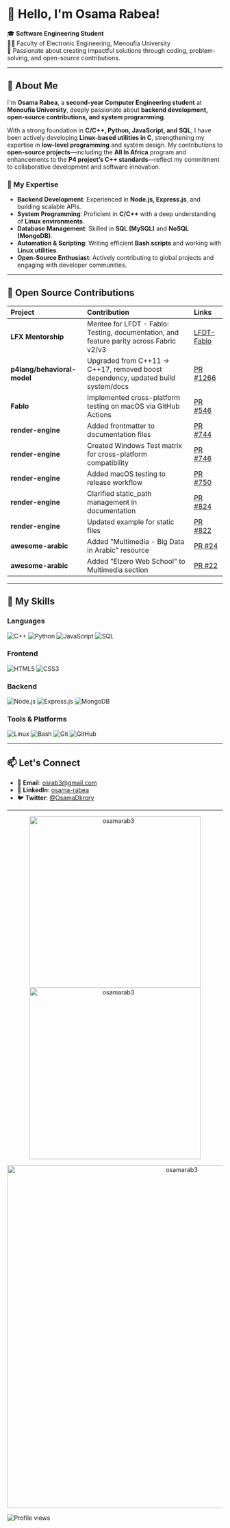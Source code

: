 # 👋 Hello, I'm Osama Rabea!

🎓 **Software Engineering Student**  
🧑‍💻 Faculty of Electronic Engineering, Menoufia University  
🌟 Passionate about creating impactful solutions through coding, problem-solving, and open-source contributions.  

---

## 🚀 About Me

I'm **Osama Rabea**, a **second-year Computer Engineering student** at **Menoufia University**, deeply passionate about **backend development, open-source contributions, and system programming**.  

With a strong foundation in **C/C++, Python, JavaScript, and SQL**, I have been actively developing **Linux-based utilities in C**, strengthening my expertise in **low-level programming** and system design. My contributions to **open-source projects**—including the **All In Africa** program and enhancements to the **P4 project’s C++ standards**—reflect my commitment to collaborative development and software innovation.  

### 🎯 My Expertise  
- **Backend Development**: Experienced in **Node.js, Express.js**, and building scalable APIs.  
- **System Programming**: Proficient in **C/C++** with a deep understanding of **Linux environments**.  
- **Database Management**: Skilled in **SQL (MySQL)** and **NoSQL (MongoDB)**.  
- **Automation & Scripting**: Writing efficient **Bash scripts** and working with **Linux utilities**.  
- **Open-Source Enthusiast**: Actively contributing to global projects and engaging with developer communities.  

---
## 🌟 Open Source Contributions

| Project                  | Contribution                                                                                                                                    | Links                                                                 |
| :----------------------- | :---------------------------------------------------------------------------------------------------------------------------------------------- | :-------------------------------------------------------------------- |
| **LFX Mentorship**       | Mentee for LFDT - Fablo: Testing, documentation, and feature parity across Fabric v2/v3                                                        | [LFDT-Fablo](https://mentorship.lfx.linuxfoundation.org/project/a58fdafb-439a-478e-a0e6-c0a9b3604ea9)                |
| **p4lang/behavioral-model**            | Upgraded from C++11 → C++17, removed boost dependency, updated build system/docs                                                                | [PR #1266](https://github.com/p4lang/behavioral-model/pull/1266)      |
| **Fablo**                | Implemented cross-platform testing on macOS via GitHub Actions                                                                                  | [PR #546](https://github.com/hyperledger-labs/fablo/pull/546)         |
| **render-engine**        | Added frontmatter to documentation files                                                                                                        | [PR #744](https://github.com/render-engine/render-engine/pull/744)    |
| **render-engine**        | Created Windows Test matrix for cross-platform compatibility                                                                                    | [PR #746](https://github.com/render-engine/render-engine/pull/746)    |
| **render-engine**        | Added macOS testing to release workflow                                                                                                         | [PR #750](https://github.com/render-engine/render-engine/pull/750)    |
| **render-engine**        | Clarified static_path management in documentation                                                                                               | [PR #824](https://github.com/render-engine/render-engine/pull/824)    |
| **render-engine**        | Updated example for static files                                                                                                                | [PR #822](https://github.com/render-engine/render-engine/pull/822)    |
| **awesome-arabic**       | Added "Multimedia - Big Data in Arabic" resource                                                                                                | [PR #24](https://github.com/sahaba-ai/awesome-arabic-speakers/pull/24)|
| **awesome-arabic**       | Added "Elzero Web School" to Multimedia section                                                                                                 | [PR #22](https://github.com/sahaba-ai/awesome-arabic-speakers/pull/22)|

---

## 🔧 My Skills
### **Languages**  
![C++](https://img.shields.io/badge/C++-00599C?style=flat&logo=cplusplus&logoColor=white)
![Python](https://img.shields.io/badge/Python-3776AB?style=flat&logo=python&logoColor=white)
![JavaScript](https://img.shields.io/badge/JavaScript-F7DF1E?style=flat&logo=javascript&logoColor=black)
![SQL](https://img.shields.io/badge/SQL-4479A1?style=flat&logo=mysql&logoColor=white)

### **Frontend**  
![HTML5](https://img.shields.io/badge/HTML5-E34F26?style=flat&logo=html5&logoColor=white)
![CSS3](https://img.shields.io/badge/CSS3-1572B6?style=flat&logo=css3&logoColor=white)

### **Backend**  
![Node.js](https://img.shields.io/badge/Node.js-339933?style=flat&logo=nodedotjs&logoColor=white)
![Express.js](https://img.shields.io/badge/Express.js-000000?style=flat&logo=express&logoColor=white)
![MongoDB](https://img.shields.io/badge/MongoDB-47A248?style=flat&logo=mongodb&logoColor=white)

### **Tools & Platforms**  
![Linux](https://img.shields.io/badge/Linux-FCC624?style=flat&logo=linux&logoColor=black)
![Bash](https://img.shields.io/badge/Bash-4EAA25?style=flat&logo=gnu-bash&logoColor=white)
![Git](https://img.shields.io/badge/Git-F05032?style=flat&logo=git&logoColor=white)
![GitHub](https://img.shields.io/badge/GitHub-181717?style=flat&logo=github&logoColor=white)



---

## 📫 Let's Connect
- 📧 **Email**: [osrab3@gmail.com](mailto:osrab3@gmail.com)
- 💼 **LinkedIn**: [osama-rabea](https://www.linkedin.com/in/osama-rabea-201b76255/)  
- 🐦 **Twitter**: [@OsamaDkrory](https://x.com/OsamaDkrory)  

---

<p align="center">
  <img src="https://github-readme-stats.vercel.app/api/top-langs?username=osamarab3&show_icons=true&locale=en&layout=compact&theme=radical" alt="osamarab3" width="400" />
  <img src="https://github-readme-stats.vercel.app/api?username=osamarab3&show_icons=true&locale=en&theme=radical" alt="osamarab3" width="400" />
</p>
<p align="center">
  <img src="https://github-readme-streak-stats.herokuapp.com/?user=osamarab3&theme=radical" alt="osamarab3" width="800" />
</p>

![Profile views](https://komarev.com/ghpvc/?username=OsamaRab3&color=green)


